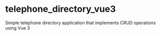 # telephone_directory_vue3
Simple telephone directory application that implements CRUD operations using Vue 3
